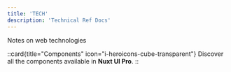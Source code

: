 ```yaml
---
title: 'TECH'
description: 'Technical Ref Docs'
---
```


Notes on web technologies

::card{title="Components" icon="i-heroicons-cube-transparent"}
Discover all the components available in **Nuxt UI Pro**.
::
